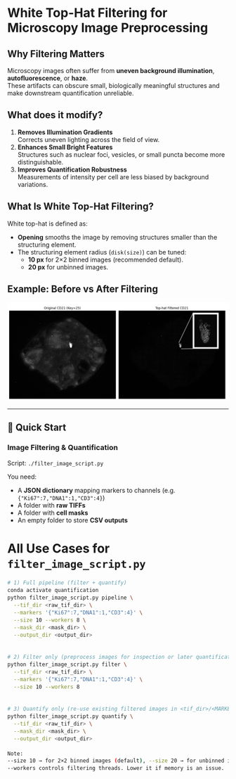 # White Top-Hat Filtering for Microscopy Image Preprocessing

## Why Filtering Matters
Microscopy images often suffer from **uneven background illumination**, **autofluorescence**, or **haze**.  
These artifacts can obscure small, biologically meaningful structures and make downstream quantification unreliable.

## What does it modify?
1. **Removes Illumination Gradients**  
   Corrects uneven lighting across the field of view.
2. **Enhances Small Bright Features**  
   Structures such as nuclear foci, vesicles, or small puncta become more distinguishable.
3. **Improves Quantification Robustness**  
   Measurements of intensity per cell are less biased by background variations.

## What Is White Top-Hat Filtering?
White top-hat is defined as:
- **Opening** smooths the image by removing structures smaller than the structuring element.  
- The structuring element radius (`disk(size)`) can be tuned:
  - **10 px** for 2×2 binned images (recommended default).
  - **20 px** for unbinned images.

## Example: Before vs After Filtering
![White top-hat filtering example](./filtered-image_example.PNG)

---

## 🚀 Quick Start
### Image Filtering & Quantification
Script: `./filter_image_script.py`

You need:
- A **JSON dictionary** mapping markers to channels (e.g. `{"Ki67":7,"DNA1":1,"CD3":4}`)
- A folder with **raw TIFFs**
- A folder with **cell masks**
- An empty folder to store **CSV outputs**

# All Use Cases for `filter_image_script.py`

```bash
# 1) Full pipeline (filter + quantify)
conda activate quantification
python filter_image_script.py pipeline \
  --tif_dir <raw_tif_dir> \
  --markers '{"Ki67":7,"DNA1":1,"CD3":4}' \
  --size 10 --workers 8 \
  --mask_dir <mask_dir> \
  --output_dir <output_dir>


# 2) Filter only (preprocess images for inspection or later quantification)
python filter_image_script.py filter \
  --tif_dir <raw_tif_dir> \
  --markers '{"Ki67":7,"DNA1":1,"CD3":4}' \
  --size 10 --workers 8


# 3) Quantify only (re-use existing filtered images in <tif_dir>/<MARKER>/)
python filter_image_script.py quantify \
  --tif_dir <raw_tif_dir> \
  --mask_dir <mask_dir> \
  --output_dir <output_dir>

Note:
--size 10 → for 2×2 binned images (default), --size 20 → for unbinned images
--workers controls filtering threads. Lower it if memory is an issue.

